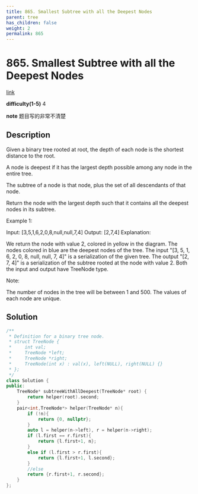 ```yaml
---
title: 865. Smallest Subtree with all the Deepest Nodes
parent: tree
has_children: false
weight: 2
permalink: 865
---
```

# 865. Smallest Subtree with all the Deepest Nodes
[link](https://leetcode.com/problems/smallest-subtree-with-all-the-deepest-nodes/)

**difficulty(1-5)**
4

**note**
题目写的非常不清楚


## Description
Given a binary tree rooted at root, the depth of each node is the shortest distance to the root.

A node is deepest if it has the largest depth possible among any node in the entire tree.

The subtree of a node is that node, plus the set of all descendants of that node.

Return the node with the largest depth such that it contains all the deepest nodes in its subtree.

 

Example 1:

Input: [3,5,1,6,2,0,8,null,null,7,4]
Output: [2,7,4]
Explanation:



We return the node with value 2, colored in yellow in the diagram.
The nodes colored in blue are the deepest nodes of the tree.
The input "[3, 5, 1, 6, 2, 0, 8, null, null, 7, 4]" is a serialization of the given tree.
The output "[2, 7, 4]" is a serialization of the subtree rooted at the node with value 2.
Both the input and output have TreeNode type.
 

Note:

The number of nodes in the tree will be between 1 and 500.
The values of each node are unique.

## Solution
```c++
/**
 * Definition for a binary tree node.
 * struct TreeNode {
 *     int val;
 *     TreeNode *left;
 *     TreeNode *right;
 *     TreeNode(int x) : val(x), left(NULL), right(NULL) {}
 * };
 */
class Solution {
public:
    TreeNode* subtreeWithAllDeepest(TreeNode* root) {
        return helper(root).second;
    }
    pair<int,TreeNode*> helper(TreeNode* n){
        if (!n){
            return {0, nullptr};
        }
        auto l = helper(n->left), r = helper(n->right);
        if (l.first == r.first){
            return {l.first+1, n};
        }
        else if (l.first > r.first){
            return {l.first+1, l.second};
        }
        //else
        return {r.first+1, r.second};
    }
};
```